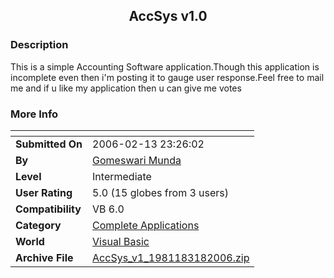 ﻿<div align="center">

## AccSys v1\.0


</div>

### Description

This is a simple Accounting Software application.Though this application is incomplete even then i'm posting it to gauge user response.Feel free to mail me and if u like my application then u can give me votes
 
### More Info
 


<span>             |<span>
---                |---
**Submitted On**   |2006-02-13 23:26:02
**By**             |[Gomeswari Munda](https://github.com/Planet-Source-Code/PSCIndex/blob/master/ByAuthor/gomeswari-munda.md)
**Level**          |Intermediate
**User Rating**    |5.0 (15 globes from 3 users)
**Compatibility**  |VB 6\.0
**Category**       |[Complete Applications](https://github.com/Planet-Source-Code/PSCIndex/blob/master/ByCategory/complete-applications__1-27.md)
**World**          |[Visual Basic](https://github.com/Planet-Source-Code/PSCIndex/blob/master/ByWorld/visual-basic.md)
**Archive File**   |[AccSys\_v1\_1981183182006\.zip](https://github.com/Planet-Source-Code/gomeswari-munda-accsys-v1-0__1-64710/archive/master.zip)








